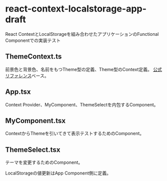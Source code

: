 # react-context-localstorage-app-draft

React ContextとLocalStorageを組み合わせたアプリケーションのFunctional Componentでの実装テスト

## ThemeContext.ts
前景色と背景色、名前をもつTheme型の定義、Theme型のContext定義。
[公式リファレンス](https://ja.reactjs.org/docs/hooks-reference.html#usecontext)ベース。

## App.tsx
Context Provider、MyComponent、ThemeSelectを内包するComponent。

## MyComponent.tsx
ContextからThemeを引いてきて表示テストするためのComponent。

## ThemeSelect.tsx
テーマを変更するためのComponent。

LocalStorageの値更新はApp Component側に定義。
